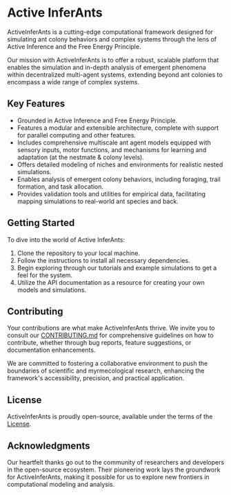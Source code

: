 # Active InferAnts

ActiveInferAnts is a cutting-edge computational framework designed for simulating ant colony behaviors and complex systems through the lens of Active Inference and the Free Energy Principle.

Our mission with ActiveInferAnts is to offer a robust, scalable platform that enables the simulation and in-depth analysis of emergent phenomena within decentralized multi-agent systems, extending beyond ant colonies to encompass a wide range of complex systems.

## Key Features

- Grounded in Active Inference and Free Energy Principle.
- Features a modular and extensible architecture, complete with support for parallel computing and other features.
- Includes comprehensive multiscale ant agent models equipped with sensory inputs, motor functions, and mechanisms for learning and adaptation (at the nestmate & colony levels).
- Offers detailed modeling of niches and environments for realistic nested simulations.
- Enables analysis of emergent colony behaviors, including foraging, trail formation, and task allocation.
- Provides validation tools and utilities for empirical data, facilitating mapping simulations to real-world ant species and back.

## Getting Started

To dive into the world of Active InferAnts:

1. Clone the repository to your local machine.
2. Follow the instructions to install all necessary dependencies.
3. Begin exploring through our tutorials and example simulations to get a feel for the system.
4. Utilize the API documentation as a resource for creating your own models and simulations.

## Contributing

Your contributions are what make ActiveInferAnts thrive. We invite you to consult our [CONTRIBUTING.md](CONTRIBUTING.md) for comprehensive guidelines on how to contribute, whether through bug reports, feature suggestions, or documentation enhancements.

We are committed to fostering a collaborative environment to push the boundaries of scientific and myrmecological research, enhancing the framework's accessibility, precision, and practical application.

## License

ActiveInferAnts is proudly open-source, available under the terms of the [License](LICENSE.md).

## Acknowledgments

Our heartfelt thanks go out to the community of researchers and developers in the open-source ecosystem. Their pioneering work lays the groundwork for ActiveInferAnts, making it possible for us to explore new frontiers in computational modeling and analysis.
